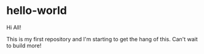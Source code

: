 # hello-world

Hi All!

This is my first repository and I'm starting to get the hang of this.
Can't wait to build more!
